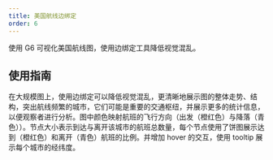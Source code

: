 ```yaml
---
title: 美国航线边绑定
order: 6
---
```


使用 G6 可视化美国航线图，使用边绑定工具降低视觉混乱。

## 使用指南

在大规模图上，使用边绑定可以降低视觉混乱，更清晰地展示图的整体走势、结构，突出航线频繁的城市，它们可能是重要的交通枢纽，并展示更多的统计信息，以便观察者进行分析。图中颜色映射航班的飞行方向（出发（橙红色）与降落（青色））。节点大小表示到达与离开该城市的航班总数量，每个节点使用了饼图展示达到（橙红色）和离开（青色）航班的比例。并增加 hover 的交互，使用 tooltip 展示每个城市的经纬度。
